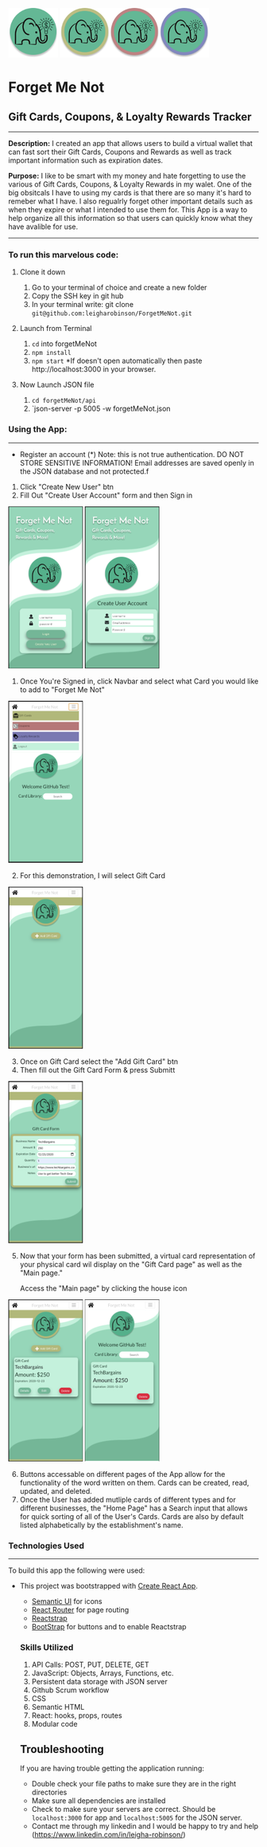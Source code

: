 <img src="./Images/PlainLogo.png"  width="100" height="100"> <img src="./Images/GiftCardLogo.png"  width="100" height="100"><img src="./Images/CouponLogo.png"  width="100" height="100"><img src="./Images/LoyaltyLogo.png"  width="100" height="100">

# Forget Me Not

## Gift Cards, Coupons, & Loyalty Rewards Tracker

---

**Description:** I created an app that allows users to build a virtual wallet that can fast sort their Gift Cards, Coupons and Rewards as well as track important information such as expiration dates.

**Purpose:** I like to be smart with my money and hate forgetting to use the various of Gift Cards, Coupons, & Loyalty Rewards in my walet. One of the big obsitcals I have to using my cards is that there are so many it's hard to remeber what I have. I also regualrly forget other important details such as when they expire or what I intended to use them for. This App is a way to help organize all this information so that users can quickly know what they have avalible for use.

---

### **To run this marvelous code:**

1. Clone it down

   1. Go to your terminal of choice and create a new folder
   2. Copy the SSH key in git hub
   3. In your terminal write: git clone `git@github.com:leigharobinson/ForgetMeNot.git`

2. Launch from Terminal

   1. `cd` into forgetMeNot
   2. `npm install`
   3. `npm start` \*If doesn't open automatically then paste http://localhost:3000 in your browser.

3. Now Launch JSON file

   1. `cd forgetMeNot/api`
   2. `json-server -p 5005 -w forgetMeNot.json

### **Using the App:**

---

- Register an account (\*) Note: this is not true authentication. DO NOT STORE SENSITIVE INFORMATION! Email addresses are saved openly in the JSON database and not protected.f

1. Click "Create New User" btn
2. Fill Out "Create User Account" form and then Sign in

<img src="./Images/FirstStep1.png"  width="150" height="325"> <img src="./Images/SecondStep1.png"  width="150" height="325">

1. Once You're Signed in, click Navbar and select what Card you would like to add to "Forget Me Not"

<img src="./Images/ThirdStep.png"  width="150" height="325">

2. For this demonstration, I will select Gift Card

<img src="./Images/FourthStep.png"  width="150" height="325">
 
 3. Once on Gift Card select the "Add Gift Card" btn
 4. Then fill out the Gift Card Form & press Submitt

<img src="./Images/FifthStep.png"  width="150" height="325">

5. Now that your form has been submitted, a virtual card representation of your physical card wil display on the "Gift Card page" as well as the "Main page."

   Access the "Main page" by clicking the house icon

<img src="./Images/SixStep.png"  width="150" height="325"> <img src="./Images/SevenStep.png"  width="150" height="325">

6. Buttons accessable on different pages of the App allow for the functionality of the word written on them. Cards can be created, read, updated, and deleted.
7. Once the User has added mutliple cards of different types and for different businesses, the "Home Page" has a Search input that allows for quick sorting of all of the User's Cards. Cards are also by default listed alphabetically by the establishment's name.

### **Technologies Used**

---

To build this app the following were used:

- This project was bootstrapped with [Create React App](https://github.com/facebook/create-react-app).

  - [Semantic UI](https://react.semantic-ui.com/) for icons
  - [React Router](https://reacttraining.com/react-router/) for page routing
  - [Reactstrap](https://reactstrap.github.io/components/navbar/)
  - [BootStrap](https://getbootstrap.com/) for buttons and to enable Reactstrap

  ### Skills Utilized

  1. API Calls: POST, PUT, DELETE, GET
  1. JavaScript: Objects, Arrays, Functions, etc.
  1. Persistent data storage with JSON server
  1. Github Scrum workflow
  1. CSS
  1. Semantic HTML
  1. React: hooks, props, routes
  1. Modular code

  ## Troubleshooting

  If you are having trouble getting the application running:

  - Double check your file paths to make sure they are in the right directories
  - Make sure all dependencies are installed
  - Check to make sure your servers are correct. Should be `localhost:3000` for app and `localhost:5005` for the JSON server.
  - Contact me through my linkedin and I would be happy to try and help (https://www.linkedin.com/in/leigha-robinson/)
